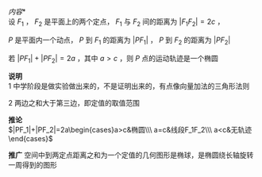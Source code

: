 *内容**  
设 $F_1$ ， $F_2$ 是平面上的两个定点， $F_1$ 与 $F_2$ 间的距离为 $|F_1F_2|=2c$ ，  
  
$P$ 是平面内一个动点， $P$ 到 $F_1$ 的距离为 $|PF_1|$ ， $P$ 到 $F_2$ 的距离为 $|PF_2|$  
  
若 $|PF_1|+|PF_2|=2a$ ，其中 $a>c$ ，则 $P$ 点的运动轨迹是一个椭圆  
  
**说明**  
1 中学阶段是做实验做出来的，不是证明出来的，有点像向量加法的三角形法则  
  
2 两边之和大于第三边，即定值的取值范围  
  
**推论**  
$|PF_1|+|PF_2|=2a\begin{cases}a>c&椭圆\\\ a=c&线段F_1F_2\\\ a<c&无轨迹\end{cases}$  

**推广**
空间中到两定点距离之和为一个定值的几何图形是椭球，是椭圆绕长轴旋转一周得到的图形
